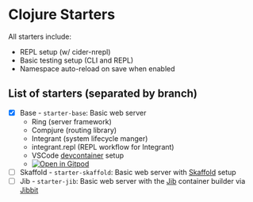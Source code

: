 # Clojure Starters

All starters include:

  - REPL setup (w/ cider-nrepl)
  - Basic testing setup (CLI and REPL)
  - Namespace auto-reload on save when enabled

## List of starters (separated by branch)
  - [x] Base - `starter-base`: Basic web server
    - Ring (server framework)
    - Compjure (routing library) 
    - Integrant (system lifecycle manger)
    - integrant.repl (REPL workflow for Integrant)
    - VSCode [devcontainer](https://code.visualstudio.com/docs/remote/containers) setup
    - [![Open in Gitpod](https://gitpod.io/button/open-in-gitpod.svg)](https://gitpod.io/#https://github.com/mruzekw/clojure-starters)
  - [ ] Skaffold - `starter-skaffold`: Basic web server with [Skaffold](https://skaffold.dev/) setup
  - [ ] Jib - `starter-jib`: Basic web server with the [Jib](https://github.com/GoogleContainerTools/jib) container builder via [Jibbit](https://github.com/atomisthq/jibbit)

